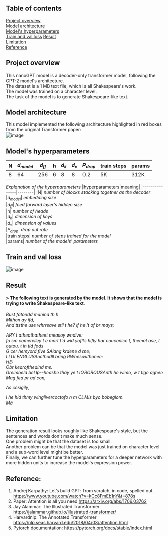 ## Table of contents
[Project overview](#project-overview)  
[Model architecture](#model-architecture)  
[Model's hyperparameters](#model's-hyperparameters)  
[Train and val loss](#train-and-val-loss) 
[Result](#result)  
[Limitation](#limitation)  
[Reference](#reference)  

## Project overview
This nanoGPT model is a decoder-only transformer model, following the GPT-2 model's architecture.  
The dataset is a 1 MB text file, which is all Shakespeare's work.  
The model was trained on a character level.  
The task of the model is to generate Shakespeare-like text.

## Model architecture  
This model implemented the following architecture highlighted in red boxes from the original Transformer paper:  
![image](https://github.com/GuilinXie/nanoGPT/assets/43485626/275004ee-7a37-4fd2-830b-01937f08f461)

## Model's hyperparameters  
| N  | $`d_{model}`$ | $`d_{ff}`$ | h | $`d_k`$ | $`d_v`$ | $`P_{drop}`$ | train steps | params |  
| ------------- | ------------- | ------------- | ------------- | ------------- | ------------- | ------------- | ------------- | ------------- |  
| 8  | 64  | 256  | 6  | 8  | 8  | 0.2  | 5K  | 312K  |  

_Explanation of the hyperparameters_
|hyperparameters|meaning|
|---------------|--------|
|N| _number of blocks stacking together as the decoder_  
|$`d_{model}`$| _embedding size_  
|$`d_{ff}`$| _feed forward layer's hidden size_  
|h| _number of heads_  
|$`d_k`$| _dimension of keys_  
|$`d_v`$| _dimension of values_  
|$`P_{drop}`$| _drop out rate_  
|train steps| _number of steps trained for the model_  
|params| _number of the models' parameters_  

## Train and val loss
![image](https://github.com/GuilinXie/nanoGPT/assets/43485626/3723b08c-f7e7-4111-8ffe-0c61d6412ae0)

## Result
#### > The following text is generated by the model. It shows that the model is trying to write Shakespeare-like text.
_Bust fatondd manind th h_  
_Mithon ay ifd,_  
_And ttsthe use whrreave stil t he? if he.'t of br mays;_  
  
_ARY t atheathatheet measoy wndive:_  
_fo sm comerelley t e mort t'd wid yoflls hifly har couconice t, themat ase, t outou, t in tld fods_  
_G cer hemyord five SAlang krdene d me;_  
_LLULENGLUSAncthodll bring RWhesouthonee:_  
_HE:_  
_Obr kearoftheaind ms._  
_Greimbeld bel lp--heashe thay ye t IOROROUSAnth he wimo, w t tige aghee Mag fed pr ad con,_  
  
_As cesigily,_  
  
_I he hid thmy winglivercoctofo n m CLMis byo bobeglom._  
_Ma_  

## Limitation
The generation result looks roughly like Shakespeare's style, but the sentences and words don't make much sense.  
One problem might be that the dataset is too small.    
Another problem can be that the model was just trained on character level and a sub-word level might be better.  
Finally, we can further tune the hyperparameters for a deeper network with more hidden units to increase the model's expression power.  

## Reference:
1.	Andrej Karpathy: Let’s build GPT: from scratch, in code, spelled out.  https://www.youtube.com/watch?v=kCc8FmEb1nY&t=878s
2.	Paper: Attention is all you need  https://arxiv.org/abs/1706.03762
3.	Jay Alammar: The Illustrated Transformer  https://jalammar.github.io/illustrated-transformer/
4.	Harvardnlp: The Annotated Transformer  https://nlp.seas.harvard.edu/2018/04/03/attention.html
5.	Pytorch documentation:  https://pytorch.org/docs/stable/index.html
